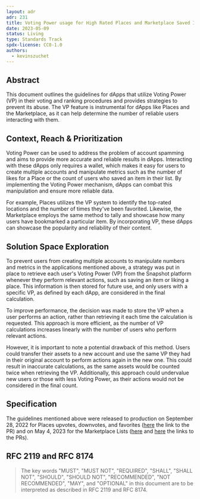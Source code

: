 ```yaml
---
layout: adr
adr: 231
title: Voting Power usage for High Rated Places and Marketplace Saved Items
date: 2023-05-09
status: Living
type: Standards Track
spdx-license: CC0-1.0
authors:
  - kevinszuchet
---
```


## Abstract

This document outlines the guidelines for dApps that utilize Voting Power (VP) in their voting and ranking procedures and provides strategies to prevent its abuse. The VP feature is instrumental for dApps like Places and the Marketplace, as it can help determine the number of reliable users interacting with them.

## Context, Reach & Prioritization

Voting Power can be used to address the problem of account spamming and aims to provide more accurate and reliable results in dApps. Interacting with these dApps only requires a wallet, which makes it easy for users to create multiple accounts and manipulate metrics such as the number of likes for a Place or the count of users who saved an item in their list. By implementing the Voting Power mechanism, dApps can combat this manipulation and ensure more reliable data.

For example, Places utilizes the VP system to identify the top-rated locations and the number of times they've been favorited. Likewise, the Marketplace employs the same method to tally and showcase how many users have bookmarked a particular item. By incorporating VP, these dApps can showcase the popularity and reliability of their content.

## Solution Space Exploration

To prevent users from creating multiple accounts to manipulate numbers and metrics in the applications mentioned above, a strategy was put in place to retrieve each user's Voting Power (VP) from the Snapshot platform whenever they perform relevant actions, such as saving an item or liking a place. This information is then stored for future use, and only users with a specific VP, as defined by each dApp, are considered in the final calculation.

To improve performance, the decision was made to store the VP when a user performs an action, rather than retrieving it each time the calculation is requested. This approach is more efficient, as the number of VP calculations increases linearly with the number of users who perform relevant actions.

However, it is important to note a potential drawback of this method. Users could transfer their assets to a new account and use the same VP they had in their original account to perform actions again in the new one. This could result in inaccurate calculations, as the same assets would be counted twice when retrieving the VP. Additionally, this approach could undervalue new users or those with less Voting Power, as their actions would not be considered in the final count.

## Specification

The guidelines mentioned above were released to production on September 28, 2022 for Places upvotes, downvotes, and favorites ([here](https://github.com/decentraland/places/pull/81) the link to the PR) and on May 4, 2023 for the Marketplace Lists ([here](https://github.com/decentraland/marketplace-favorites-server/pull/27) and [here](https://github.com/decentraland/marketplace-favorites-server/pull/80) the links to the PRs).

## RFC 2119 and RFC 8174

> The key words "MUST", "MUST NOT", "REQUIRED", "SHALL", "SHALL NOT", "SHOULD", "SHOULD NOT", "RECOMMENDED", "NOT RECOMMENDED", "MAY", and "OPTIONAL" in this document are to be interpreted as described in RFC 2119 and RFC 8174.
